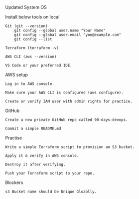 Updated System OS

Install below tools on local

    Git (git --version)
        git config --global user.name "Your Name"
        git config --global user.email "you@example.com"
        git config --list
    
    Terraform (terraform -v)

    AWS CLI (aws --version)
    
    VS Code or your preferred IDE.

AWS setup

    Log in to AWS console.

    Make sure your AWS CLI is configured (aws configure).

    Create or verify IAM user with admin rights for practice.

GitHub

    Create a new private GitHub repo called 90-days-devops.

    Commit a simple README.md

Practise

    Write a simple Terraform script to provision an S3 bucket.

    Apply it & verify in AWS console.

    Destroy it after verifying.

    Push your Terraform script to your repo.


Blockers

    s3 Bucket name should be Unique Gloablly.